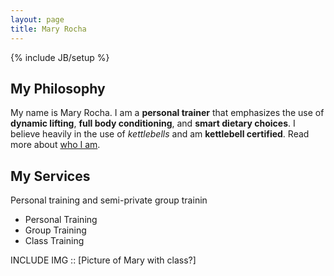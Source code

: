 ```yaml
---
layout: page
title: Mary Rocha
---
```

{% include JB/setup %}

## My Philosophy

My name is Mary Rocha. I am a **personal trainer** that emphasizes the use of **dynamic lifting**, **full body conditioning**, and **smart dietary choices**. I believe heavily in the use of *kettlebells* and am **kettlebell certified**. Read more about <a href="{{ BASE_PATH }}{{ site.JB.about_path }}" title="read more">who I am</a>.

## My Services
Personal training and semi-private group trainin


* Personal Training
* Group Training
* Class Training

INCLUDE IMG :: [Picture of Mary with class?]

